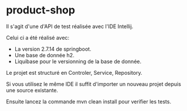 # product-shop

Il s'agit d'une d'API de test réalisée avec l'IDE Intellij.

Celui ci a été réalisé avec:
- La version 2.7.14 de springboot.
- Une base de donnée h2.
- Liquibase pour le versionning de la base de donnée. 

Le projet est structuré en Controler, Service, Repository.

Si vous utilisez le même IDE il suffit d'importer un nouveau projet depuis une source existante.

Ensuite lancez la commande mvn clean install pour verifier les tests.
